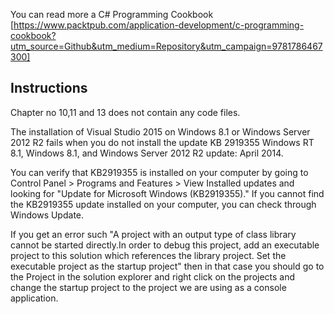 You can read more a C# Programming Cookbook [https://www.packtpub.com/application-development/c-programming-cookbook?utm_source=Github&utm_medium=Repository&utm_campaign=9781786467300]



## Instructions

Chapter no 10,11 and 13 does not contain any code files.

The installation of Visual Studio 2015 on Windows 8.1 or Windows Server 2012 R2 fails when you do not install the update KB 2919355 Windows RT 8.1, Windows 8.1, and Windows Server 2012 R2 update: April 2014. 

You can verify that KB2919355 is installed on your computer by going to Control Panel > Programs and Features > View Installed updates and looking for "Update for Microsoft Windows (KB2919355)."
If you cannot find the KB2919355 update installed on your computer, you can check through Windows Update.

If you get an error such "A project with an output type of class library cannot be started directly.In order to debug this project, add an executable project to this solution which references the library project. Set the executable project as the startup project" then in that case you should go to the Project in the solution explorer and right click on the projects and change the startup project to the project we are using as a console application.
